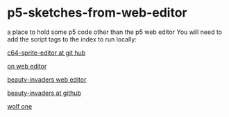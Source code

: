# p5-sketches-from-web-editor
a place to hold some p5 code other than the p5 web editor
You will need to add the script tags to the index to run locally:


 [c64-sprite-editor at git hub](https://greggelong.github.io/p5-sketches-from-web-editor/c64-sprite-editor/)
 
 
 [on web editor](https://editor.p5js.org/greggelong/present/g0xGKhj60)
 
 
 [beauty-invaders web editor](https://editor.p5js.org/greggelong/present/SuTjMrwrh)
 
 [beauty-invaders at github](https://greggelong.github.io/p5-sketches-from-web-editor/beauty-invaders/)


[wolf one](https://greggelong.github.io/p5-sketches-from-web-editor//wolf-automata/one/)

